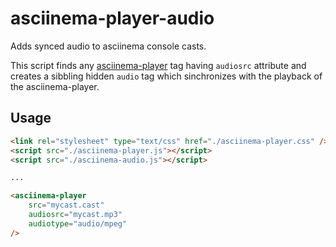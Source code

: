 # asciinema-player-audio

Adds synced audio to asciinema console casts.

This script finds any [asciinema-player](https://github.com/asciinema/asciinema-player)
tag having `audiosrc` attribute and creates a sibbling 
hidden `audio` tag which sinchronizes with the playback
of the asciinema-player.


## Usage

```html
<link rel="stylesheet" type="text/css" href="./asciinema-player.css" />
<script src="./asciinema-player.js"></script>
<script src="./asciinema-audio.js"></script>

...

<asciinema-player
	src="mycast.cast"
	audiosrc="mycast.mp3"
	audiotype="audio/mpeg"
/>

```


